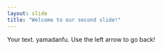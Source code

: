 ```yaml
---
layout: slide
title: "Welcome to our second slide!"
---
```

Your text. yamadanfu.
Use the left arrow to go back!
